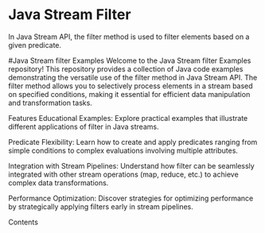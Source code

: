 # Java Stream Filter
 In Java Stream API, the filter method is used to filter elements based on a given predicate.
 
 #Java Stream filter Examples
Welcome to the Java Stream filter Examples repository! This repository provides a collection of Java code examples demonstrating the versatile use of the filter method in Java Stream API. The filter method allows you to selectively process elements in a stream based on specified conditions, making it essential for efficient data manipulation and transformation tasks.

Features
Educational Examples: Explore practical examples that illustrate different applications of filter in Java streams.

Predicate Flexibility: Learn how to create and apply predicates ranging from simple conditions to complex evaluations involving multiple attributes.

Integration with Stream Pipelines: Understand how filter can be seamlessly integrated with other stream operations (map, reduce, etc.) to achieve complex data transformations.

Performance Optimization: Discover strategies for optimizing performance by strategically applying filters early in stream pipelines.

Contents
